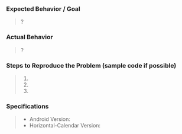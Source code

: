 <!---
**Feature Request**: Just fill in the first section below, and label your issue as Feature Request.

**Bugs**: please describe your issue in details as possible.

**Make sure you are using the latest version of HorizontalCalendar before opening a new issue**
-->

### Expected Behavior / Goal
> ?

### Actual Behavior
> ?

### Steps to Reproduce the Problem (sample code if possible)

  >1.
  >2.
  >3.

### Specifications

 > - Android Version:
 > - Horizontal-Calendar Version:
